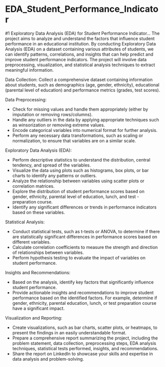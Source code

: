 # EDA_Student_Performance_Indicator
#1 
Exploratory Data Analysis (EDA) for Student Performance Indicator...
The project aims to analyze and understand the factors that influence student performance in an educational institution. By conducting Exploratory Data Analysis (EDA) on a dataset containing various attributes of students, we can identify patterns, correlations, and insights that can help predict and improve student performance indicators. The project will involve data preprocessing, visualization, and statistical analysis techniques to extract meaningful information.

Data Collection:
Collect a comprehensive dataset containing information about students, such as demographics (age, gender, ethnicity), educational (parental level of education) and performance metrics (grades, test scores).

Data Preprocessing:
- Check for missing values and handle them appropriately (either by imputation or removing rows/columns).
- Handle any outliers in the data by applying appropriate techniques such as winsorization or removing extreme values.
- Encode categorical variables into numerical format for further analysis.
- Perform any necessary data transformations, such as scaling or normalization, to ensure that variables are on a similar scale.

Exploratory Data Analysis (EDA):
- Perform descriptive statistics to understand the distribution, central tendency, and spread of the variables.
- Visualize the data using plots such as histograms, box plots, or bar charts to identify any patterns or outliers.
- Analyze the relationship between variables using scatter plots or correlation matrices.
- Explore the distribution of student performance scores based on gender, ethnicity, parental level of education, lunch, and test - preparation course.
- Identify any significant differences or trends in performance indicators based on these variables.

Statistical Analysis:
- Conduct statistical tests, such as t-tests or ANOVA, to determine if there are statistically significant differences in performance scores based on different variables.
- Calculate correlation coefficients to measure the strength and direction of relationships between variables.
- Perform hypothesis testing to evaluate the impact of variables on student performance.

Insights and Recommendations:
- Based on the analysis, identify key factors that significantly influence student performance.
- Provide actionable insights and recommendations to improve student performance based on the identified factors.
For example, determine if gender, ethnicity, parental education, lunch, or test preparation course have a significant impact.

Visualization and Reporting:
- Create visualizations, such as bar charts, scatter plots, or heatmaps, to present the findings in an easily understandable format.
- Prepare a comprehensive report summarizing the project, including the problem statement, data collection, preprocessing steps, EDA analysis techniques, statistical tests performed, insights, and recommendations.
- Share the report on LinkedIn to showcase your skills and expertise in data analysis and problem-solving.
